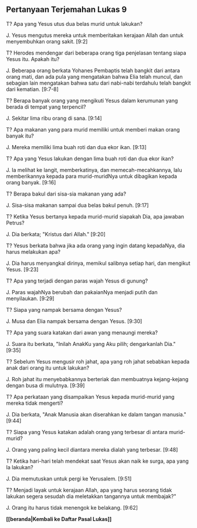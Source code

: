 ﻿## Pertanyaan Terjemahan Lukas 9 ##

T? Apa yang Yesus utus dua belas murid untuk lakukan?

J. Yesus mengutus mereka untuk memberitakan kerajaan Allah dan untuk menyembuhkan orang sakit. [9:2]

T? Herodes mendengar dari beberapa orang tiga penjelasan tentang siapa Yesus itu. Apakah itu?

J. Beberapa orang berkata Yohanes Pembaptis telah bangkit dari antara orang mati, dan ada pula yang mengatakan bahwa Elia telah muncul, dan sebagian lain mengatakan bahwa satu dari nabi-nabi terdahulu telah bangkit dari kematian. [9:7-8]

T? Berapa banyak orang yang mengikuti Yesus dalam kerumunan yang berada di tempat yang terpencil?

J. Sekitar lima ribu orang di sana. [9:14]

T? Apa makanan yang para murid memiliki untuk memberi makan orang banyak itu?

J. Mereka memiliki lima buah roti dan dua ekor ikan. [9:13]

T? Apa yang Yesus lakukan dengan lima buah roti dan dua ekor ikan?

J. Ia melihat ke langit, memberkatinya, dan memecah-mecahkannya, lalu memberikannya kepada para murid-muridNya untuk dibagikan kepada orang banyak. [9:16]

T? Berapa bakul dari sisa-sia makanan yang ada?

J. Sisa-sisa makanan sampai dua belas bakul penuh. [9:17]

T? Ketika Yesus bertanya kepada murid-murid siapakah Dia, apa jawaban Petrus?

J. Dia berkata; "Kristus dari Allah." [9:20]

T? Yesus berkata bahwa jika ada orang yang ingin datang kepadaNya, dia harus melakukan apa?

J. Dia harus menyangkal dirinya, memikul salibnya setiap hari, dan mengikut Yesus. [9:23]

T? Apa yang terjadi dengan paras wajah Yesus di gunung?

J. Paras wajahNya berubah dan pakaianNya menjadi putih dan menyilaukan. [9:29]

T? Siapa yang nampak bersama dengan Yesus?

J. Musa dan Elia nampak bersama dengan Yesus. [9:30]

T? Apa yang suara katakan dari awan yang menaungi mereka?

J. Suara itu berkata, "Inilah AnakKu yang Aku pilih; dengarkanlah Dia." [9:35]

T? Sebelum Yesus mengusir roh jahat, apa yang roh jahat sebabkan kepada anak dari orang itu untuk lakukan?

J. Roh jahat itu menyebabkannya berteriak dan membuatnya kejang-kejang dengan busa di mulutnya. [9:39]

T? Apa perkataan yang disampaikan Yesus kepada murid-murid yang mereka tidak mengerti?

J. Dia berkata, "Anak Manusia akan diserahkan ke dalam tangan manusia." [9:44]

T? Siapa yang Yesus katakan adalah orang yang terbesar di antara murid-murid?

J. Orang yang paling kecil diantara mereka dialah yang terbesar. [9:48]

T? Ketika hari-hari telah mendekat saat Yesus akan naik ke surga, apa yang Ia lakukan?

J. Dia memutuskan untuk pergi ke Yerusalem. [9:51]

T? Menjadi layak untuk kerajaan Allah, apa yang harus seorang tidak lakukan segera sesudah dia meletakkan tangannya untuk membajak?"

J. Orang itu harus tidak menengok ke belakang. [9:62]

__[[beranda|Kembali ke Daftar Pasal Lukas]]__

